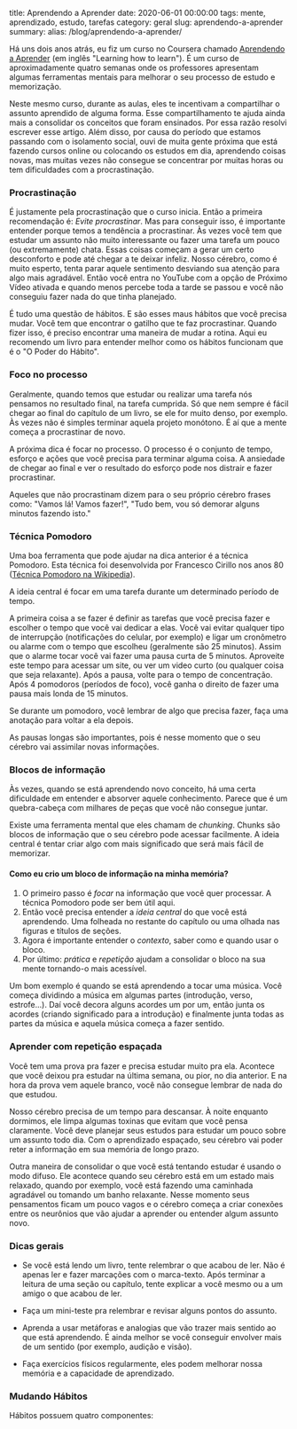 title: Aprendendo a Aprender
date: 2020-06-01 00:00:00
tags: mente, aprendizado, estudo, tarefas
category: geral
slug: aprendendo-a-aprender
summary:
alias: /blog/aprendendo-a-aprender/

Há uns dois anos atrás, eu fiz um curso no Coursera chamado [Aprendendo a Aprender](https://www.coursera.org/learn/aprender/home/welcome) (em inglês "Learning how to learn"). É um curso de aproximadamente quatro semanas onde os professores apresentam algumas ferramentas mentais para melhorar o seu processo de estudo e memorização. 


Neste mesmo curso, durante as aulas, eles te incentivam a compartilhar o assunto aprendido de alguma forma. Esse compartilhamento te ajuda ainda mais a consolidar os conceitos que foram ensinados. Por essa razão resolvi escrever esse artigo. Além disso, por causa do período que estamos passando com o isolamento social, ouvi de muita gente próxima que está fazendo cursos online ou colocando os estudos em dia, aprendendo coisas novas, mas muitas vezes não consegue se concentrar por muitas horas ou tem dificuldades com a procrastinação.

### Procrastinação

É justamente pela procrastinação que o curso inicia. Então a primeira recomendação é: *Evite procrastinar*.
Mas para conseguir isso, é importante entender porque temos a tendência a procrastinar.
Às vezes você tem que estudar um assunto não muito interessante ou fazer uma tarefa um pouco (ou extremamente) chata. Essas coisas começam a gerar um certo desconforto e pode até chegar a te deixar infeliz. Nosso cérebro, como é muito esperto, tenta parar aquele sentimento desviando sua atenção para algo mais agradável. Então você entra no YouTube com a opção de Próximo Vídeo ativada e quando menos percebe toda a tarde se passou e você não conseguiu fazer nada do que tinha planejado.


É tudo uma questão de hábitos. E são esses maus hábitos que você precisa mudar. Você tem que encontrar o gatilho que te faz procrastinar. Quando fizer isso, é preciso encontrar uma maneira de mudar a rotina. Aqui eu recomendo um livro para entender melhor como os hábitos funcionam que é o "O Poder do Hábito".

### Foco no processo

Geralmente, quando temos que estudar ou realizar uma tarefa nós pensamos no resultado final, na tarefa cumprida. Só que nem sempre é fácil chegar ao final do capítulo de um livro, se ele for muito denso, por exemplo. Às vezes não é simples terminar aquela projeto monótono. É aí que a mente começa a procrastinar de novo.

A próxima dica é focar no processo. O processo é o conjunto de tempo, esforço e ações que você precisa para terminar alguma coisa. A ansiedade de chegar ao final e ver o resultado do esforço pode nos distrair e fazer procrastinar.

Aqueles que não procrastinam dizem para o seu próprio cérebro frases como: "Vamos lá! Vamos fazer!", "Tudo bem, vou só demorar alguns minutos fazendo isto."


### Técnica Pomodoro

Uma boa ferramenta que pode ajudar na dica anterior é a técnica Pomodoro. Esta técnica foi desenvolvida por Francesco Cirillo nos anos 80 ([Técnica Pomodoro na Wikipedia](https://pt.wikipedia.org/wiki/T%C3%A9cnica_pomodoro)).

A ideia central é focar em uma tarefa durante um determinado período de tempo.

A primeira coisa a se fazer é definir as tarefas que você precisa fazer e escolher o tempo que você vai dedicar a elas. Você vai evitar qualquer tipo de interrupção (notificações do celular, por exemplo) e ligar um cronômetro ou alarme com o tempo que escolheu (geralmente são 25 minutos). Assim que o alarme tocar você vai fazer uma pausa curta de 5 minutos. Aproveite este tempo para acessar um site, ou ver um video curto (ou qualquer coisa que seja relaxante). Após a pausa, volte para o tempo de concentração. Após 4 pomodoros (períodos de foco), você ganha o direito de fazer uma pausa mais londa de 15 minutos.

Se durante um pomodoro, você lembrar de algo que precisa fazer, faça uma anotação para voltar a ela depois.

As pausas longas são importantes, pois é nesse momento que o seu cérebro vai assimilar novas informações.


### Blocos de informação

Às vezes, quando se está aprendendo novo conceito, há uma certa dificuldade em entender e absorver aquele conhecimento. Parece que é um quebra-cabeça com milhares de peças que você não consegue juntar. 

Existe uma ferramenta mental que eles chamam de *chunking*. Chunks são blocos de informação que o seu cérebro pode acessar facilmente. A ideia central é tentar criar algo com mais significado que será mais fácil de memorizar.

#### Como eu crio um bloco de informação na minha memória?

1. O primeiro passo é *focar* na informação que você quer processar. A técnica Pomodoro pode ser bem útil aqui.
2. Então você precisa entender a *ideia central* do que você está aprendendo. Uma folheada no restante do capítulo ou uma olhada nas figuras e títulos de seções.
3. Agora é importante entender o *contexto*, saber como e quando usar o bloco.
4. Por último: *prática* e *repetição* ajudam a consolidar o bloco na sua mente tornando-o mais acessível.

Um bom exemplo é quando se está aprendendo a tocar uma música. Você começa dividindo a música em algumas partes (introdução, verso, estrofe...). Daí você decora alguns acordes um por um, então junta os acordes (criando significado para a introdução) e finalmente junta todas as partes da música e aquela música começa a fazer sentido.

### Aprender com repetição espaçada

Você tem uma prova pra fazer e precisa estudar muito pra ela. Acontece que você deixou pra estudar na última semana, ou pior, no dia anterior. E na hora da prova vem aquele branco, você não consegue lembrar de nada do que estudou.

Nosso cérebro precisa de um tempo para descansar. À noite enquanto dormimos, ele limpa algumas toxinas que evitam que você pensa claramente. Você deve planejar seus estudos para estudar um pouco sobre um assunto todo dia. Com o aprendizado espaçado, seu cérebro vai poder reter a informação em sua memória de longo prazo.

Outra maneira de consolidar o que você está tentando estudar é usando o modo difuso. Ele acontece quando seu cérebro está em um estado mais relaxado, quando por exemplo, você está fazendo uma caminhada agradável ou tomando um banho relaxante. Nesse momento seus pensamentos ficam um pouco vagos e o cérebro começa a criar conexões entre os neurônios que vão ajudar a aprender ou entender algum assunto novo.


### Dicas gerais

 - Se você está lendo um livro, tente relembrar o que acabou de ler. Não é apenas ler e fazer marcações com o marca-texto. Após terminar a leitura de uma seção ou capítulo, tente explicar a você mesmo ou a um amigo o que acabou de ler. 

 - Faça um mini-teste pra relembrar e revisar alguns pontos do assunto.

 - Aprenda a usar metáforas e analogias que vão trazer mais sentido ao que está aprendendo. É ainda melhor se você conseguir envolver mais de um sentido (por exemplo, audição e visão).

 - Faça exercícios físicos regularmente, eles podem melhorar nossa memória e a capacidade de aprendizado.


### Mudando Hábitos

Hábitos possuem quatro componentes:
